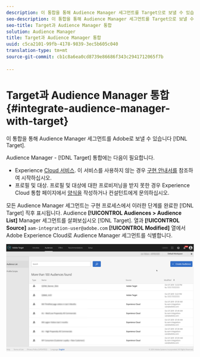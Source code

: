 ```yaml
---
description: 이 통합을 통해 Audience Manager 세그먼트를 Target으로 보낼 수 있습니다.
seo-description: 이 통합을 통해 Audience Manager 세그먼트를 Target으로 보낼 수 있습니다.
seo-title: Target과 Audience Manager 통합
solution: Audience Manager
title: Target과 Audience Manager 통합
uuid: c5ca2101-99fb-4178-9839-3ec5b605c040
translation-type: tm+mt
source-git-commit: cb1c8a6ea0cd8739e86686f343c2941712065f7b

---
```



# Target과 Audience Manager 통합 {#integrate-audience-manager-with-target}

이 통합을 통해 Audience Manager 세그먼트를 Adobe로 보낼 수 있습니다 [!DNL Target].

Audience Manager - [!DNL Target] 통합에는 다음이 필요합니다.

* Experience [Cloud 서비스](https://marketing.adobe.com/resources/help/en_US/mcvid/). 이 서비스를 사용하지 않는 경우 [구현 안내서를](https://marketing.adobe.com/resources/help/en_US/mcvid/mcvid-implementation-guides.html) 참조하여 시작하십시오.
* 프로필 및 대상. 프로필 및 대상에 대한 프로비저닝을 받지 못한 경우 Experience Cloud 통합 페이지에서 [양식을](https://adobe.allegiancetech.com/cgi-bin/qwebcorporate.dll?idx=X8SVES) 작성하거나 컨설턴트에게 문의하십시오.

모든 Audience Manager 세그먼트는 구현 프로세스에서 이러한 단계를 완료한 [!DNL Target] 직후 표시됩니다. Audience **[!UICONTROL Audiences > Audience List]** Manager 세그먼트를 살펴보십시오 [!DNL Target]. 열과 **[!UICONTROL Source]** `aam-integration-user@adobe.com` **[!UICONTROL Modified]** 열에서 Adobe Experience Cloud로 Audience Manager 세그먼트를 식별합니다.

![](../assets/target.png)